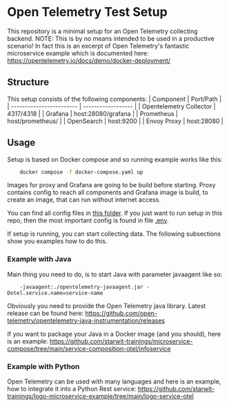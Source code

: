 # Open Telemetry Test Setup

This repository is a minimal setup for an Open Telemetry collecting backend. NOTE: This is by no means intended to be used in a productive scenario! In fact this is an excerpt of Open Telemetry's fantastic microservice example which is documented here: https://opentelemetry.io/docs/demo/docker-deployment/

## Structure
This setup consists of the following components:
| Component                | Port/Path          |
| ------------------------ | ------------------ |
| Opentelemetry Collector  | 4317/4318          |
| Grafana                  | host:28080/grafana |
| Prometheus               | host/prometheus/   |
| OpenSearch               | host:9200          |
| Envoy Proxy              | host:28080         |

## Usage

Setup is based on Docker compose and so running example works like this:
```bash
    docker compose -f docker-compose.yaml up
```
Images for proxy and Grafana are going to be build before starting. Proxy contains config to reach all components and Grafana image is build, to create an image, that can run without internet access.

You can find all config files in [this folder](otel-configs/). If you just want to run setup in this repo, then the most important config is found in file [.env](./.env). 

If setup is running, you can start collecting data. The following subsections show you examples how to do this.

### Example with Java

Main thing you need to do, is to start Java with parameter javaagent like so:
```
    -javaagent:./opentelemetry-javaagent.jar -Dotel.service.name=service-name
``` 
Obviously you need to provide the Open Telemetry java library. Latest release can be found here:
https://github.com/open-telemetry/opentelemetry-java-instrumentation/releases

If you want to package your Java in a Docker image (and you should), here is an example:
https://github.com/starwit-trainings/microservice-compose/tree/main/service-composition-otel/infoservice

### Example with Python
Open Telemetry can be used with many languages and here is an example, how to integrate it into a Python Rest service:
https://github.com/starwit-trainings/logo-microservice-example/tree/main/logo-service-otel 
